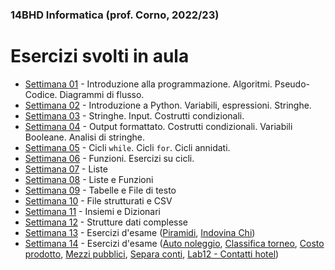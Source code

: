### 14BHD Informatica (prof. Corno, 2022/23)
# Esercizi svolti in aula

- [Settimana 01](./Settimana01/) - Introduzione alla programmazione. Algoritmi. Pseudo-Codice. Diagrammi di flusso.
- [Settimana 02](./Settimana02/) - Introduzione a Python. Variabili, espressioni. Stringhe.
- [Settimana 03](./Settimana03/) - Stringhe. Input. Costrutti condizionali.
- [Settimana 04](./Settimana04/) - Output formattato. Costrutti condizionali. Variabili Booleane. Analisi di stringhe.
- [Settimana 05](./Settimana05/) - Cicli `while`. Cicli `for`. Cicli annidati.
- [Settimana 06](./Settimana06/) - Funzioni. Esercizi su cicli.
- [Settimana 07](./Settimana07/) - Liste
- [Settimana 08](./Settimana08/) - Liste e Funzioni
- [Settimana 09](./Settimana09/) - Tabelle e File di testo
- [Settimana 10](./Settimana10/) - File strutturati e CSV
- [Settimana 11](./Settimana11/) - Insiemi e Dizionari
- [Settimana 12](./Settimana12/) - Strutture dati complesse
- [Settimana 13](./Settimana13/) - Esercizi d'esame ([Piramidi](./Settimana13/piramidi), [Indovina Chi](./Settimana13/indovina_chi))
- [Settimana 14](./Settimana14/) - Esercizi d'esame ([Auto noleggio](./Settimana14/auto_noleggio),
[Classifica torneo](./Settimana14/classifica_torneo), [Costo prodotto](./Settimana14/costo_prodotto), 
[Mezzi pubblici](./Settimana14/mezzi_pubblici), [Separa conti](Settimana14/separa_conti), 
[Lab12 - Contatti hotel](./Settimana14/Lab12))
